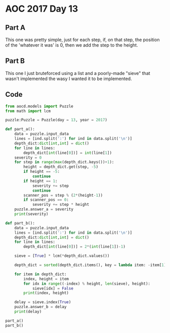 # AOC 2017 Day 13

## Part A

This one was pretty simple, just for each step, if, on that step, the position of the 'whatever it was' is 0, then we add the step to the height.

## Part B

This one I just bruteforced using a list and a poorly-made "sieve" that wasn't implemented the wasy I wanted it to be implemented. 

## Code

```python
from aocd.models import Puzzle
from math import lcm

puzzle:Puzzle = Puzzle(day = 13, year = 2017)

def part_a():
    data = puzzle.input_data
    lines = [ind.split(':') for ind in data.split('\n')]
    depth_dict:dict[int,int] = dict()
    for line in lines:
        depth_dict[int(line[0])] = int(line[1])
    severity = 0
    for step in range(max(depth_dict.keys())+1):
        height = depth_dict.get(step, -5)
        if height == -5:
            continue
        if height == 1:
            severity += step
            continue
        scanner_pos = step % (2*(height-1))
        if scanner_pos == 0:
            severity += step * height
    puzzle.answer_a = severity
    print(severity)

def part_b():
    data = puzzle.input_data
    lines = [ind.split(':') for ind in data.split('\n')]
    depth_dict:dict[int,int] = dict()
    for line in lines:
        depth_dict[int(line[0])] = 2*(int(line[1])-1)

    sieve = [True] * lcm(*depth_dict.values())

    depth_dict = sorted(depth_dict.items(), key = lambda item: -item[1])

    for item in depth_dict:
        index, height = item
        for idx in range((-index) % height, len(sieve), height):
            sieve[idx] = False
        print(index, height)

    delay = sieve.index(True)
    puzzle.answer_b = delay
    print(delay)

part_a()
part_b()
```